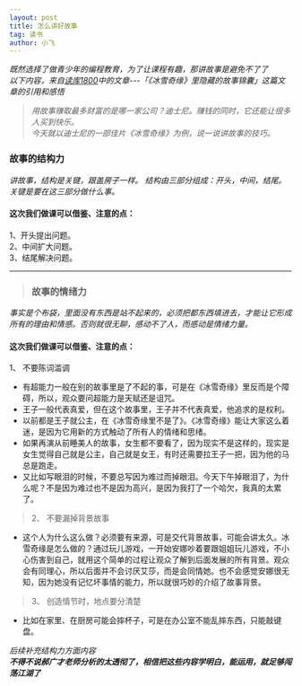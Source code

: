 ```yaml
---
layout: post
title: 怎么讲好故事
tag: 读书
author: 小飞
---
```


*既然选择了做青少年的编程教育，为了让课程有趣，那讲故事是避免不了了*  
*以下内容，来自[读库1800](http://www.duku.cn/product-2363.html)中的文章---「《冰雪奇缘》里隐藏的故事锦囊」这篇文章的引用和感悟*

>*用故事赚取最多财富的是哪一家公司？迪士尼。赚钱的同时，它还能让很多人买到快乐。  
>今天就以迪士尼的一部佳片《冰雪奇缘》为例，说一说讲故事的技巧。*

>
### 故事的结构力
*讲故事，结构是关键，跟盖房子一样。
结构由三部分组成：开头，中间，结尾。关键是要在这三部分做什么事。*  
#### 这次我们做课可以借鉴、注意的点：  
1、开头提出问题。  
2、中间扩大问题。  
3、结尾解决问题。    

-----
> ### 故事的情绪力
*事实是个布袋，里面没有东西是站不起来的，必须把都东西填进去，才能让它形成所有的理由和情感。否则就很无聊，感动不了人，而感动是情绪力量。*  
#### 这次我们做课可以借鉴、注意的点：  
1、 不要陈词滥调  
- 有超能力一般在别的故事里是了不起的事，可是在《冰雪奇缘》里反而是个障碍，所以，观众要问超能力是天赋还是诅咒。  
- 王子一般代表真爱，但在这个故事里，王子并不代表真爱，他追求的是权利。  
- 以前都是王子就公主，在《冰雪奇缘里不是了》。《冰雪奇缘》能让大家这么着迷，是因为它用新的方式触动了所有人的情绪和思绪。  
- 如果再演从前睡美人的故事，女生都不要看了，因为现实不是这样的，现实是女生觉得自己就是公主，自己就是女王，有时还需要拉王子一把，因为他的马总是跑走。  
- 又比如写眼泪的时候，不要总写因为难过而掉眼泪。今天下午掉眼泪了，为什么呢？不是因为难过也不是因为高兴，是因为我打了一个哈欠，我真的太累了。  

> 2、 不要漏掉背景故事    
- 这个人为什么这么做？必须要有来源，可是交代背景故事，可能会讲太久。冰雪奇缘是怎么做的？通过玩儿游戏，一开始安娜吵着要跟姐姐玩儿游戏，不小心伤害到自己，就用这个简单的过程让观众了解到后面发展的所有背景。观众会有同理心，所以后面并不会讨厌艾莎，而是会同情她。也不会感觉安娜很无知，因为她没有记忆坏事情的能力，所以就很巧妙的介绍了故事背景。  

> 3、 创造情节时，地点要分清楚  
- 比如在家里、在厨房可能会摔杯子，可是在办公室不能乱摔东西，只能敲键盘。  

*后续补充结构力方面内容*   
***不得不说郝广才老师分析的太透彻了，相信把这些内容学明白，能运用，就足够闯荡江湖了***
